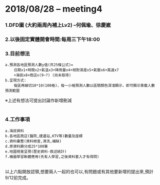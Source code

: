 # 2018/08/28 – meeting4
### 1.DFD圖 (大約兩周內補上Lv2) –何佩瑜、徐慶崴<br/>
### 2.以後固定實體開會時間:每周三下午18:00<br/>
### 3.目前想法<br/>
	a.預測各地區預測人數y值(共25條公式)=
		日期x1+時間x2+氣溫x3+降雨量x4+相對濕度x5+氣壓x6+風速x7
		+海拔x8+商店x(9~?) (尚未取得)
	b.呈現方式:
		每區再細切10*10(100格)，每一小格預測人數以區間顏色深淺顯示，即可顯示乘載人數預測範圍
※上述有想法可提出討論作新增刪減<br/>
<br/>
### 4.工作事項<br/>
	a.海拔資料
	b.各地區商店(醫院,捷運站,KTV等)數量及座標
	c.資料彙整(資料檢查,清洗,補缺)
	d.原資料篩分成25*100筆
	e.地圖視覺呈現(歷史資料-敘述統計)
	f.機器學習軟體應用(先有人學習,之後資料套入才有得問)
<br/>
以上六點開放認領,想要兩人一起的也可以,有問題或有其他要新增的提出來,預計9/12前完成。<br/>
<br/>
